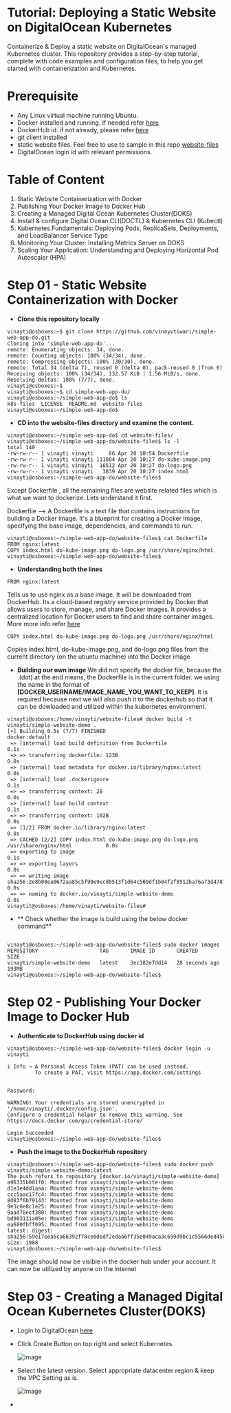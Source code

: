 
# Tutorial: Deploying a Static Website on DigitalOcean Kubernetes


Containerize & Deploy a static website on DigitalOcean's managed Kubernetes cluster. This repository provides a step-by-step tutorial, complete with code examples and configuration files, to help you get started with containerization and Kubernetes.

# Prerequisite
 - Any Linux virtual machine running Ubuntu.
 - Docker installed and running. If needed refer [here](https://docs.docker.com/engine/install/ubuntu/#install-using-the-repository)
 - DockerHub id. if not already, please refer [here](https://docs.docker.com/accounts/create-account/)
 - git client installed
 - static website files. Feel free to use to sample in this repo [website-files](https://github.com/vinayvtiwari/simple-web-app-do/tree/main/website-files)
 - DigitalOcean login id with relevant permissions.


# Table of Content

01. Static Website Containerization with Docker
02. Publishing Your Docker Image to Docker Hub
03. Creating a Managed Digital Ocean Kubernetes Cluster(DOKS)
04. Install & configure Digital Ocean CLI(DOCTL) & Kubernetes CLI (Kubectl)
05. Kubernetes Fundamentals: Deploying Pods, ReplicaSets, Deployments, and LoadBalancer Service Type
07. Monitoring Your Cluster: Installing Metrics Server on DOKS
08. Scaling Your Application: Understanding and Deploying Horizontal Pod Autoscaler (HPA)

# Step 01 - Static Website Containerization with Docker

 - **Clone this repository locally**

 ```shell
 vinayti@osboxes:~$ git clone https://github.com/vinayvtiwari/simple-web-app-do.git
Cloning into 'simple-web-app-do'...
remote: Enumerating objects: 34, done.
remote: Counting objects: 100% (34/34), done.
remote: Compressing objects: 100% (30/30), done.
remote: Total 34 (delta 7), reused 0 (delta 0), pack-reused 0 (from 0)
Receiving objects: 100% (34/34), 132.57 KiB | 1.56 MiB/s, done.
Resolving deltas: 100% (7/7), done.
vinayti@osboxes:~$
vinayti@osboxes:~$ cd simple-web-app-do/
vinayti@osboxes:~/simple-web-app-do$ ls
k8s-files  LICENSE  README.md  website-files
vinayti@osboxes:~/simple-web-app-do$

```
- **CD into the website-files directory and examine the content.**

```shell
vinayti@osboxes:~/simple-web-app-do$ cd website-files/
vinayti@osboxes:~/simple-web-app-do/website-files$ ls -l
total 140
-rw-rw-r-- 1 vinayti vinayti     86 Apr 20 10:54 Dockerfile
-rw-rw-r-- 1 vinayti vinayti 111884 Apr 20 10:27 do-kube-image.png
-rw-rw-r-- 1 vinayti vinayti  16512 Apr 20 10:27 do-logo.png
-rw-rw-r-- 1 vinayti vinayti   3839 Apr 20 10:27 index.html
vinayti@osboxes:~/simple-web-app-do/website-files$
```
Except Dockerfile , all the remaining files are website related files which is what we want to dockerize. Lets understand it first.

Dockerfile --> A Dockerfile is a text file that contains instructions for building a Docker image. It's a blueprint for creating a Docker image, specifying the base image, dependencies, and commands to run.

```shell
vinayti@osboxes:~/simple-web-app-do/website-files$ cat Dockerfile
FROM nginx:latest
COPY index.html do-kube-image.png do-logo.png /usr/share/nginx/html
vinayti@osboxes:~/simple-web-app-do/website-files$
```

- **Understanding both the lines**  
```shell 
FROM nginx:latest
``` 
Tells us to use nginx as a base image. It will be downloaded from DockerHub. Its a cloud-based registry service provided by Docker that allows users to store, manage, and share Docker images. It provides a centralized location for Docker users to find and share container images. More more info refer [here](https://hub.docker.com/_/nginx)

```shell 
COPY index.html do-kube-image.png do-logo.png /usr/share/nginx/html
```
Copies index.html, do-kube-image.png, and do-logo.png files from the current directory (on the ubuntu machine) into the Docker image


- **Building our own image**
We did not specify the docker file, because the .(dot) at the end means, the Dockerfile is in the current folder. we using the name in the format of **[DOCKER_USERNAME/IMAGE_NAME_YOU_WANT_TO_KEEP]**. It is required because next we will also push it to the dockerhub  so that it can be dowloaded and utilized within the kubernetes environment.

```shell
vinayti@osboxes:/home/vinayti/website-files# docker build -t vinayti/simple-website-demo .
[+] Building 0.5s (7/7) FINISHED                                                     docker:default
 => [internal] load build definition from Dockerfile                                           0.1s
 => => transferring dockerfile: 123B                                                           0.0s
 => [internal] load metadata for docker.io/library/nginx:latest                                0.0s
 => [internal] load .dockerignore                                                              0.1s
 => => transferring context: 2B                                                                0.0s
 => [internal] load build context                                                              0.1s
 => => transferring context: 102B                                                              0.0s
 => [1/2] FROM docker.io/library/nginx:latest                                                  0.0s
 => CACHED [2/2] COPY index.html do-kube-image.png do-logo.png /usr/share/nginx/html           0.0s
 => exporting to image                                                                         0.1s
 => => exporting layers                                                                        0.0s
 => => writing image sha256:2e8b08ea0672aa85c5f99e9ecd0513f1d64c569df1b04f2f8512ba76a73d4787   0.0s
 => => naming to docker.io/vinayti/simple-website-demo                                         0.0s
vinaytit@osboxes:/home/vinayti/website-files#
```
- ** Check whether the image is build using the below docker command**

```shell

vinayti@osboxes:~/simple-web-app-do/website-files$ sudo docker images
REPOSITORY                    TAG       IMAGE ID       CREATED          SIZE
vinayti/simple-website-demo   latest    3ec382e7dd14   28 seconds ago   193MB
vinayti@osboxes:~/simple-web-app-do/website-files$
```

# Step 02 -  Publishing Your Docker Image to Docker Hub
- **Authenticate to DockerHub using docker id**

```shell
vinayti@osboxes:~/simple-web-app-do/website-files$ docker login -u vinayti

i Info → A Personal Access Token (PAT) can be used instead.
         To create a PAT, visit https://app.docker.com/settings


Password:

WARNING! Your credentials are stored unencrypted in '/home/vinayti/.docker/config.json'.
Configure a credential helper to remove this warning. See
https://docs.docker.com/go/credential-store/

Login Succeeded
vinayti@osboxes:~/simple-web-app-do/website-files$
```

- **Push the image to the DockerHub repository**

```shell
vinayti@osboxes:~/simple-web-app-do/website-files$ sudo docker push vinayti/simple-website-demo:latest
The push refers to repository [docker.io/vinayti/simple-website-demo]
a96335b001f0: Mounted from vinayti/simple-website-demo
d1e3e4dd1aaa: Mounted from vinayti/simple-website-demo
ccc5aac17fc4: Mounted from vinayti/simple-website-demo
8d83f6b79143: Mounted from vinayti/simple-website-demo
9e3c6e8c1e25: Mounted from vinayti/simple-website-demo
9aad78ecf380: Mounted from vinayti/simple-website-demo
bd903131a05e: Mounted from vinayti/simple-website-demo
ea680fbff095: Mounted from vinayti/simple-website-demo
latest: digest: sha256:59e17eea6ca66392f78ce0dedf2edaa6ff35e049aca3c699d9bc1c5566ded450 size: 1988
vinayti@osboxes:~/simple-web-app-do/website-files$
```
The image should now be visible in the docker hub under your account. It can now be utilized by anyone on the internet

# Step 03 - Creating a Managed Digital Ocean Kubernetes Cluster(DOKS)

- Login to DigitalOcean [here](https://cloud.digitalocean.com/login)

- Click Create Button on top right and select Kubernetes.

  ![image](https://github.com/user-attachments/assets/122a739d-9302-4d02-9de7-4e125cc2dd58)

- Select the latest version. Select appropriate datacenter region & keep the VPC Setting as is.

  ![image](https://github.com/user-attachments/assets/726e0271-49b4-4648-b0ee-d0c7bc225252)


  

- 


